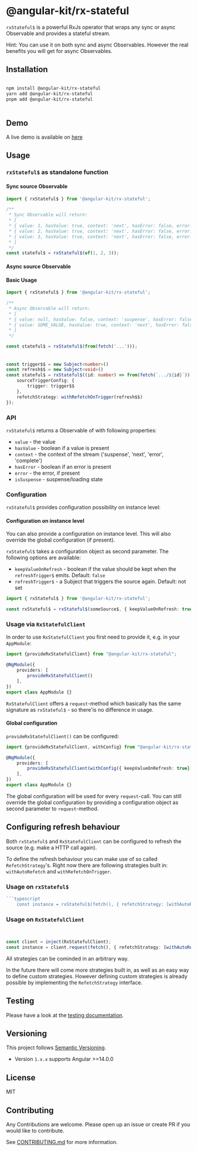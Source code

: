 # @angular-kit/rx-stateful

`rxStateful$` is a powerful RxJs operator that wraps any sync or async Observable and provides a
stateful stream.

Hint: You can use it on both sync and async Observables. However the real benefits you will get for async Observables.

## Installation
```bash

npm install @angular-kit/rx-stateful
yarn add @angular-kit/rx-stateful
pnpm add @angular-kit/rx-stateful
  
  ```
## Demo
A live demo is available on [here](https://salmon-river-0283bb503.4.azurestaticapps.net/pagination)

## Usage
### `rxStateful$` as standalone function
#### Sync source Observable
```typescript
import { rxStateful$ } from '@angular-kit/rx-stateful';

/**
 * Sync Observable will return: 
 * [
 * { value: 1, hasValue: true, context: 'next', hasError: false, error: undefined },
 * { value: 2, hasValue: true, context: 'next', hasError: false, error: undefined },
 * { value: 3, hasValue: true, context: 'next', hasError: false, error: undefined },
 * ]
 */
const stateful$ = rxStateful$(of(1, 2, 3));
```

#### Async source Observable
#### Basic Usage
```typescript
import { rxStateful$ } from '@angular-kit/rx-stateful';

/**
 * Async Observable will return: 
 * [
 * { value: null, hasValue: false, context: 'suspense', hasError: false, error: undefined },
 * { value: SOME_VALUE, hasValue: true, context: 'next', hasError: false, error: undefined },
 * ]
 */

const stateful$ = rxStateful$(from(fetch('...')));
```

#### 

```ts

const trigger$$ = new Subject<number>()
const refresh$$ = new Subject<void>()
const stateful$ = rxStateful$((id: number) => from(fetch(`.../${id}`)), {
    sourceTriggerConfig: {
        trigger: trigger$$
    },
    refetchStrategy: withRefetchOnTrigger(refresh$$)
});
```


### API
`rxStateful$` returns a Observable of with following properties:
- `value` - the value
- `hasValue` - boolean if a value is present
- `context` - the context of the stream ('suspense', 'next', 'error', 'complete')
- `hasError` - boolean if an error is present
- `error` - the error, if present
- `isSuspense` - suspense/loading state


### Configuration
`rxStateful$` provides configuration possibility on instance level:

#### Configuration on instance level

You can also provide a configuration on instance level. This will also override the global configuration (if present).

`rxStateful$` takes a configuration object as second parameter. The following options are available:
- `keepValueOnRefresh` - boolean if the value should be kept when the `refreshTrigger$` emits. Default: `false`
- `refreshTrigger$` - a Subject that triggers the source again. Default: not set

```typescript
import { rxStateful$ } from '@angular-kit/rx-stateful';

const rxStateful$ = rxStateful$(someSource$, { keepValueOnRefresh: true });
```

### Usage via `RxStatefulClient`
In order to use `RxStatefulClient` you first need to provide it, e.g. in your `AppModule`:

```typescript
import {provideRxStatefulClient} from "@angular-kit/rx-stateful";

@NgModule({
    providers: [
        provideRxStatefulClient()
    ],
})
export class AppModule {}
```
``RxStatefulClient`` offers a `request`-method which basically has the same signature as `rxStateful$` - so there'is no 
difference in usage.

#### Global configuration 
``provideRxStatefulClient()`` can be configured: 
```typescript
import {provideRxStatefulClient, withConfig} from "@angular-kit/rx-stateful";

@NgModule({
    providers: [
        provideRxStatefulClient(withConfig({ keepValueOnRefresh: true}))
    ],
})
export class AppModule {}
```
The global configuration will be used for every `request`-call. You can still override the global configuration by
providing a configuration object as second parameter to `request`-method.

## Configuring refresh behaviour
Both `rxStateful$` and `RxStatefulClient` can be configured to refresh the source (e.g. make a HTTP call again).  

To define the refresh behaviour you can make use of so called `RefetchStrategy`'s. Right now there are following strategies
built in: `withAutoRefetch` and `withRefetchOnTrigger`.

### Usage on `rxStateful$`
```typescript
```typescript
    const instance = rxStateful$(fetch(), { refetchStrategy: [withAutoRefetch(1000, Infinity)] })
```
### Usage on `RxStatefulClient`

```typescript


const client = inject(RxStatefulClient);
const instance = client.request(fetch(), { refetchStrategy: [withAutoRefetch(1000, Infinity)] })
```

All strategies can be cominded in an arbitrary way.

In the future there will come more strategies built in, as well as an easy way to define custom strategies. However defining
custom strategies is already possible by implementing the `RefetchStrategy` interface.

## Testing
Please have a look at the [testing documentation](./testing/README.md).

## Versioning
This project follows [Semantic Versioning](https://semver.org/).

- Version `1.x.x` supports Angular >=14.0.0

## License
MIT

## Contributing
Any Contributions are welcome. Please open up an issue or create PR if you would like to contribute.

See [CONTRIBUTING.md](../../CONTRIBUTING.md) for more information.
